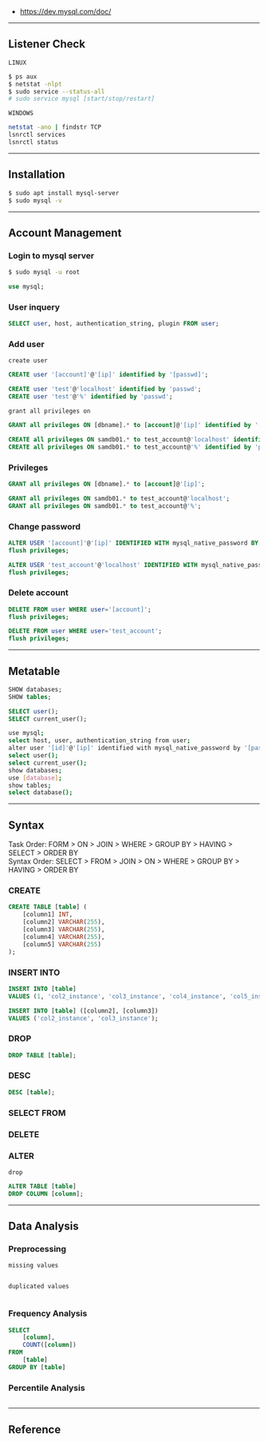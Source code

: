 - https://dev.mysql.com/doc/

---

## Listener Check

`LINUX`
```bash
$ ps aux
$ netstat -nlpt
$ sudo service --status-all
# sudo service mysql [start/stop/restart]
```

`WINDOWS`
```bash
netstat -ano | findstr TCP
lsnrctl services
lsnrctl status
```

---

## Installation
```bash
$ sudo apt install mysql-server
$ sudo mysql -v
```

---


## Account Management
### Login to mysql server
```bash
$ sudo mysql -u root
```
```sql
use mysql;
```

### User inquery
```sql
SELECT user, host, authentication_string, plugin FROM user;
```

### Add user
`create user`
```sql
CREATE user '[account]'@'[ip]' identified by '[passwd]';
```
```sql
CREATE user 'test'@'localhost' identified by 'passwd';
CREATE user 'test'@'%' identified by 'passwd';
```

`grant all privileges on`
```sql
GRANT all privileges ON [dbname].* to [account]@'[ip]' identified by '[passwd]';
```
```sql
CREATE all privileges ON samdb01.* to test_account@'localhost' identified by 'passwd';
CREATE all privileges ON samdb01.* to test_account@'%' identified by 'passwd';
```



### Privileges
```sql
GRANT all privileges ON [dbname].* to [account]@'[ip]';
```
```sql
GRANT all privileges ON samdb01.* to test_account@'localhost';
GRANT all privileges ON samdb01.* to test_account@'%';
```


### Change password
```sql
ALTER USER '[account]'@'[ip]' IDENTIFIED WITH mysql_native_password BY '[passwd]';
flush privileges;
```
```sql
ALTER USER 'test_account'@'localhost' IDENTIFIED WITH mysql_native_password BY '[passwd]';
flush privileges;
```

### Delete account
```sql
DELETE FROM user WHERE user='[account]';
flush privileges;
```
```sql
DELETE FROM user WHERE user='test_account';
flush privileges;
```

---

## Metatable
```sql
SHOW databases;
SHOW tables;
```

```sql
SELECT user();
SELECT current_user();
```

```bash
use mysql;
select host, user, authentication_string from user;
alter user '[id]'@'[ip]' identified with mysql_native_password by '[password]';
select user();
select current_user();
show databases;
use [database];
show tables;
select database();
```


---

## Syntax
Task Order: FORM > ON > JOIN > WHERE > GROUP BY > HAVING > SELECT > ORDER BY   
Syntax Order: SELECT > FROM > JOIN > ON > WHERE > GROUP BY > HAVING > ORDER BY


### CREATE
```sql
CREATE TABLE [table] (
    [column1] INT,
    [column2] VARCHAR(255),
    [column3] VARCHAR(255),
    [column4] VARCHAR(255),
    [column5] VARCHAR(255)
);
```


### INSERT INTO
```sql
INSERT INTO [table]
VALUES (1, 'col2_instance', 'col3_instance', 'col4_instance', 'col5_instance');
```
```sql
INSERT INTO [table] ([column2], [column3])
VALUES ('col2_instance', 'col3_instance');
```

### DROP
```sql
DROP TABLE [table];
```

### DESC
```sql
DESC [table];
```

### SELECT FROM

### DELETE

### ALTER
`drop`
```sql
ALTER TABLE [table]
DROP COLUMN [column];
```

---

## Data Analysis
### Preprocessing
`missing values`
```sql
```

`duplicated values`
```sql
```



### Frequency Analysis
```sql
SELECT 
    [column], 
    COUNT([column])
FROM
    [table]
GROUP BY [table]
```

### Percentile Analysis
```sql
```

---

## Reference

